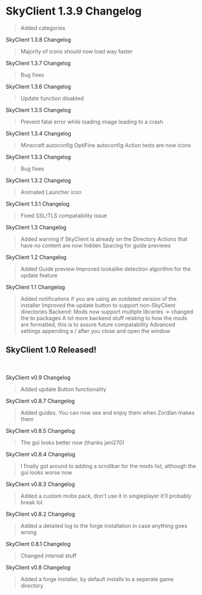 # SkyClient 1.3.9 Changelog
> Added categories

SkyClient 1.3.8 Changelog
> Majority of icons should now load way faster

SkyClient 1.3.7 Changelog
> Bug fixes

SkyClient 1.3.6 Changelog
> Update function disabled

SkyClient 1.3.5 Changelog
> Prevent fatal error while loading image leading to a crash

SkyClient 1.3.4 Changelog
> Minecraft autoconfig
>  OptiFine autoconfig
> Action texts are now icons

SkyClient 1.3.3 Changelog
> Bug fixes

SkyClient 1.3.2 Changelog
> Animated Launcher icon

SkyClient 1.3.1 Changelog
> Fixed SSL/TLS compatability issue

SkyClient 1.3 Changelog
> Added warning if SkyClient is already on the Directory
> Actions that have no content are now hidden
> Spacing for guide previews

SkyClient 1.2 Changelog
> Added Guide preview
> Improved lookalike detection algorithm for the update feature

SkyClient 1.1 Changelog
> Added notifications if you are using an outdated version of the installer
> Improved the update button to support non-SkyClient directories
> Backend: Mods now support multiple libraries -> changed the to packages
> A lot more backend stuff relating to how the mods are formatted, this is to assure future compatability
> Advanced settings appending a / after you close and open the window

## SkyClient 1.0 Released!
<br></br>
SkyClient v0.9 Changelog
> Added update Button functionality 

SkyClient v0.8.7 Changelog
> Added guides. You can now see and enjoy them when Zordlan makes them

SkyClient v0.8.5 Changelog
> The gui looks better now (thanks jani270)

SkyClient v0.8.4 Changelog
> I finally got around to adding a scrollbar for the mods list, although the gui looks worse now

SkyClient v0.8.3 Changelog
> Added a custom mobs pack, don't use it in singleplayer it'll probably break lol

SkyClient v0.8.2 Changelog
> Added a detailed log to the forge installation in case anything goes wrong

SkyClient 0.8.1 Changelog
> Changed internal stuff

SkyClient v0.8 Changelog
> Added a forge installer, by default installs to a seperate game directory

